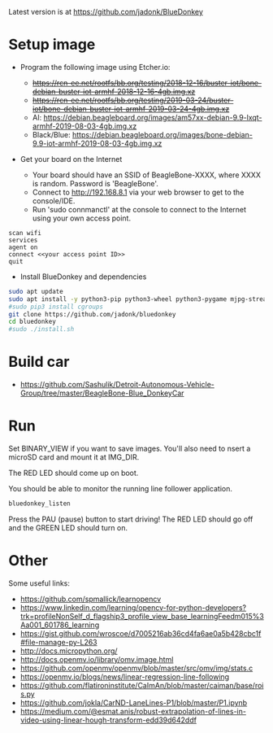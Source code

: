 Latest version is at https://github.com/jadonk/BlueDonkey

# Setup image

* Program the following image using Etcher.io:
  * ~~https://rcn-ee.net/rootfs/bb.org/testing/2018-12-16/buster-iot/bone-debian-buster-iot-armhf-2018-12-16-4gb.img.xz~~
  * ~~https://rcn-ee.net/rootfs/bb.org/testing/2019-03-24/buster-iot/bone-debian-buster-iot-armhf-2019-03-24-4gb.img.xz~~
  * AI: https://debian.beagleboard.org/images/am57xx-debian-9.9-lxqt-armhf-2019-08-03-4gb.img.xz
  * Black/Blue: https://debian.beagleboard.org/images/bone-debian-9.9-iot-armhf-2019-08-03-4gb.img.xz

* Get your board on the Internet
  * Your board should have an SSID of BeagleBone-XXXX, where XXXX is random. Password is 'BeagleBone'.
  * Connect to http://192.168.8.1 via your web browser to get to the console/IDE.
  * Run 'sudo connmanctl' at the console to connect to the Internet using your own access point.
```
scan wifi
services
agent on
connect <<your access point ID>>
quit
```

* Install BlueDonkey and dependencies
```sh
sudo apt update
sudo apt install -y python3-pip python3-wheel python3-pygame mjpg-streamer-opencv-python socat
#sudo pip3 install cgroups
git clone https://github.com/jadonk/bluedonkey
cd bluedonkey
#sudo ./install.sh
```

# Build car

* https://github.com/Sashulik/Detroit-Autonomous-Vehicle-Group/tree/master/BeagleBone-Blue_DonkeyCar

# Run

Set BINARY_VIEW if you want to save images. You'll also need to nsert a microSD card and mount it at IMG_DIR.

The RED LED should come up on boot.

You should be able to monitor the running line follower application.
```sh
bluedonkey_listen
```

Press the PAU (pause) button to start driving! The RED LED should go off and the GREEN LED should turn on.

# Other

Some useful links:
* https://github.com/spmallick/learnopencv
* https://www.linkedin.com/learning/opencv-for-python-developers?trk=profileNonSelf_d_flagship3_profile_view_base_learningFeedm015%3Aa001_601786_learning
* https://gist.github.com/wroscoe/d7005216ab36cd4fa6ae0a5b428cbc1f#file-manage-py-L263
* http://docs.micropython.org/
* http://docs.openmv.io/library/omv.image.html
* https://github.com/openmv/openmv/blob/master/src/omv/img/stats.c
* https://openmv.io/blogs/news/linear-regression-line-following
* https://github.com/flatironinstitute/CaImAn/blob/master/caiman/base/rois.py
* https://github.com/jokla/CarND-LaneLines-P1/blob/master/P1.ipynb
* https://medium.com/@esmat.anis/robust-extrapolation-of-lines-in-video-using-linear-hough-transform-edd39d642ddf



